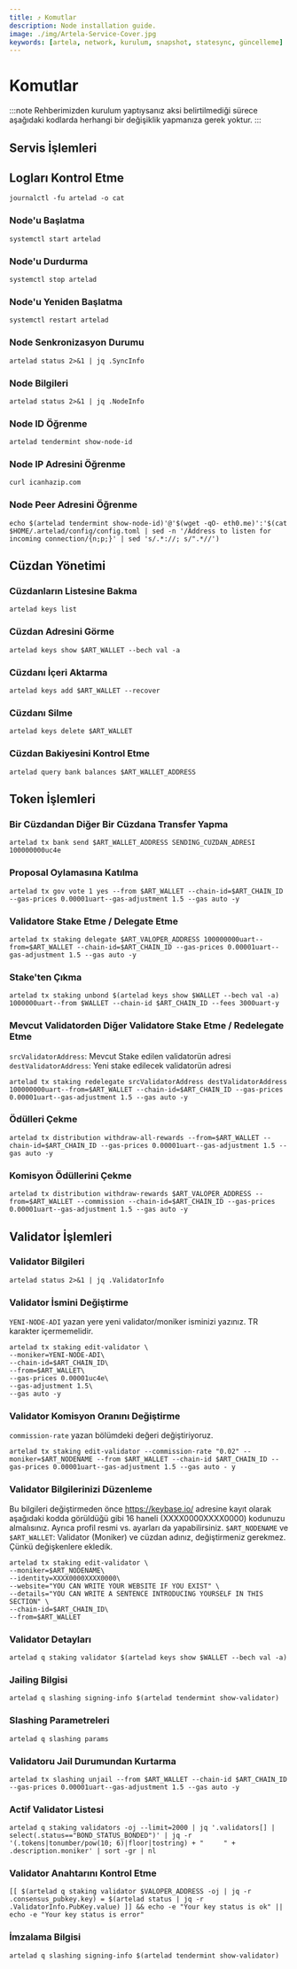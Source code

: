 ```yaml
---
title: ⤴️ Komutlar
description: Node installation guide.
image: ./img/Artela-Service-Cover.jpg
keywords: [artela, network, kurulum, snapshot, statesync, güncelleme]
---
```


# Komutlar
:::note
Rehberimizden kurulum yaptıysanız aksi belirtilmediği sürece aşağıdaki kodlarda herhangi bir değişiklik yapmanıza gerek yoktur.
:::

## Servis İşlemleri 

## Logları Kontrol Etme 
```
journalctl -fu artelad -o cat
```

### Node'u Başlatma
```
systemctl start artelad
```

### Node'u Durdurma
```
systemctl stop artelad
```

### Node'u Yeniden Başlatma
```
systemctl restart artelad
```

### Node Senkronizasyon Durumu
```
artelad status 2>&1 | jq .SyncInfo
```

### Node Bilgileri
```
artelad status 2>&1 | jq .NodeInfo
```

### Node ID Öğrenme
```
artelad tendermint show-node-id
```

### Node IP Adresini Öğrenme
```
curl icanhazip.com
```

### Node Peer Adresini Öğrenme
```
echo $(artelad tendermint show-node-id)'@'$(wget -qO- eth0.me)':'$(cat $HOME/.artelad/config/config.toml | sed -n '/Address to listen for incoming connection/{n;p;}' | sed 's/.*://; s/".*//')
```

## Cüzdan Yönetimi

### Cüzdanların Listesine Bakma
```
artelad keys list
```

### Cüzdan Adresini Görme
```
artelad keys show $ART_WALLET --bech val -a
```

### Cüzdanı İçeri Aktarma
```
artelad keys add $ART_WALLET --recover
```

### Cüzdanı Silme
```
artelad keys delete $ART_WALLET
```

### Cüzdan Bakiyesini Kontrol Etme
```
artelad query bank balances $ART_WALLET_ADDRESS
```

## Token İşlemleri

### Bir Cüzdandan Diğer Bir Cüzdana Transfer Yapma
```
artelad tx bank send $ART_WALLET_ADDRESS SENDING_CUZDAN_ADRESI 100000000uc4e
```

### Proposal Oylamasına Katılma
```
artelad tx gov vote 1 yes --from $ART_WALLET --chain-id=$ART_CHAIN_ID --gas-prices 0.00001uart--gas-adjustment 1.5 --gas auto -y
```

### Validatore Stake Etme / Delegate Etme
```
artelad tx staking delegate $ART_VALOPER_ADDRESS 100000000uart--from=$ART_WALLET --chain-id=$ART_CHAIN_ID --gas-prices 0.00001uart--gas-adjustment 1.5 --gas auto -y
```

### Stake'ten Çıkma
```
artelad tx staking unbond $(artelad keys show $WALLET --bech val -a) 1000000uart--from $WALLET --chain-id $ART_CHAIN_ID --fees 3000uart-y
```

### Mevcut Validatorden Diğer Validatore Stake Etme / Redelegate Etme
`srcValidatorAddress`: Mevcut Stake edilen validatorün adresi
`destValidatorAddress`: Yeni stake edilecek validatorün adresi
```
artelad tx staking redelegate srcValidatorAddress destValidatorAddress 100000000uart--from=$ART_WALLET --chain-id=$ART_CHAIN_ID --gas-prices 0.00001uart--gas-adjustment 1.5 --gas auto -y
```

### Ödülleri Çekme
```
artelad tx distribution withdraw-all-rewards --from=$ART_WALLET --chain-id=$ART_CHAIN_ID --gas-prices 0.00001uart--gas-adjustment 1.5 --gas auto -y
```

### Komisyon Ödüllerini Çekme
```
artelad tx distribution withdraw-rewards $ART_VALOPER_ADDRESS --from=$ART_WALLET --commission --chain-id=$ART_CHAIN_ID --gas-prices 0.00001uart--gas-adjustment 1.5 --gas auto -y
```

## Validator İşlemleri

### Validator Bilgileri
```
artelad status 2>&1 | jq .ValidatorInfo
```

### Validator İsmini Değiştirme
`YENI-NODE-ADI` yazan yere yeni validator/moniker isminizi yazınız. TR karakter içermemelidir.
```
artelad tx staking edit-validator \
--moniker=YENI-NODE-ADI\
--chain-id=$ART_CHAIN_ID\
--from=$ART_WALLET\
--gas-prices 0.00001uc4e\
--gas-adjustment 1.5\
--gas auto -y
```

### Validator Komisyon Oranını Değiştirme
`commission-rate` yazan bölümdeki değeri değiştiriyoruz.
```
artelad tx staking edit-validator --commission-rate "0.02" --moniker=$ART_NODENAME --from $ART_WALLET --chain-id $ART_CHAIN_ID --gas-prices 0.00001uart--gas-adjustment 1.5 --gas auto - y
```

### Validator Bilgilerinizi Düzenleme
Bu bilgileri değiştirmeden önce https://keybase.io/ adresine kayıt olarak aşağıdaki kodda görüldüğü gibi 16 haneli (XXXX0000XXXX0000) kodunuzu almalısınız. Ayrıca profil resmi vs. ayarları da yapabilirsiniz. 
`$ART_NODENAME` ve `$ART_WALLET`: Validator (Moniker) ve cüzdan adınız, değiştirmeniz gerekmez. Çünkü değişkenlere ekledik.
```
artelad tx staking edit-validator \
--moniker=$ART_NODENAME\
--identity=XXXX0000XXXX0000\
--website="YOU CAN WRITE YOUR WEBSITE IF YOU EXIST" \
--details="YOU CAN WRITE A SENTENCE INTRODUCING YOURSELF IN THIS SECTION" \
--chain-id=$ART_CHAIN_ID\
--from=$ART_WALLET
```

### Validator Detayları
```
artelad q staking validator $(artelad keys show $WALLET --bech val -a)
```

### Jailing Bilgisi
```
artelad q slashing signing-info $(artelad tendermint show-validator)
```

### Slashing Parametreleri
```
artelad q slashing params
```

### Validatoru Jail Durumundan Kurtarma 
```
artelad tx slashing unjail --from $ART_WALLET --chain-id $ART_CHAIN_ID --gas-prices 0.00001uart--gas-adjustment 1.5 --gas auto -y
```

### Actif Validator Listesi
```
artelad q staking validators -oj --limit=2000 | jq '.validators[] | select(.status=="BOND_STATUS_BONDED")' | jq -r '(.tokens|tonumber/pow(10; 6)|floor|tostring) + " 	 " + .description.moniker' | sort -gr | nl
```

### Validator Anahtarını Kontrol Etme
```
[[ $(artelad q staking validator $VALOPER_ADDRESS -oj | jq -r .consensus_pubkey.key) = $(artelad status | jq -r .ValidatorInfo.PubKey.value) ]] && echo -e "Your key status is ok" || echo -e "Your key status is error"
```

### İmzalama Bilgisi
```
artelad q slashing signing-info $(artelad tendermint show-validator)
```